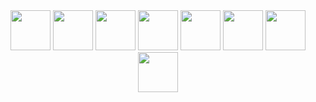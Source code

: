 <div align=center>
  <img src="https://tenor.com/ru/view/letter-n-gif-9063758.gif" height=64>
  <img src="https://tenor.com/ru/view/letter-e-gif-9063749.gif" height=64>
  <img src="https://tenor.com/ru/view/letter-n-gif-9063758.gif" height=64>
  <img src="https://tenor.com/ru/view/letter-o-gif-9063759.gif" height=64>
  <img src="https://tenor.com/ru/view/letter-r-gif-19388328.gif" height=64>
  <img src="https://tenor.com/ru/view/letter-m-dance-happy-gif-9063757.gif" height=64>
  <img src="https://tenor.com/ru/view/dancing-number-dancing-letter-number-number1-gif-15823874.gif" height=64>
  <img src="https://tenor.com/ru/view/letter-s-gif-9063763.gif" height=64>
</div>
